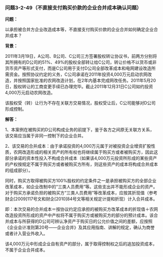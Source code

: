 ### 问题3-2-49（不直接支付购买价款的企业合并成本确认问题）

**问题：**

以承担被合并方企业改造成本等，不直接支付购买价款的企业合并如何确定企业合并成本？

**背景：**

2011年3月19日，A公司、B公司、C公司三方签署股权转让协议书，前两方分别将其所拥有的D公司的51%、49%的股权全部转让给C公司，转让价格不以货币或非货币资产等形式支付，而是C公司用于支付D公司全部改革成本和电网建设改造所需资金。按照协议约定的义务，C公司承诺在2011年投资4,000万元启动农网改造，并按照国家批准的农网改造计划，在2年内基本完成网改任务。2011年5月20日，股权转让的工商变更手续已办理完毕。截止2011年12月31日C公司如约投资4,000万元启动农网改造。

该股权受（转）让行为不存在关联方交易情况，股权受让后，C公司能够对D公司形成控制。

**解答：**

1、本案例在被购买的D公司构成业务的前提下，鉴于各方之间原无关联方关系，该交易应当属于非同一控制下的企业合并。

2、该交易的合并成本：由于承诺投资的4,000万元属于对被投资企业增资扩股性质，农网改造形成的相关资产的所有权也将继续属于购买方或者被购买方，因此这部分承诺的资本性投入不构成合并成本（如果该4,000万元投资所形成的某些资产的产权按规定不属于购买方或者被购买方所有，则这些资产的成本将构成合并成本的组成部分）。

同时，购买方取得被购买方100%股权的约定条件之一是承担被购买方的全部企业改革成本，如企业改制中的“三类人员费用”等。这些支出并不能形成企业的资产。对于购买方承诺负担的被购买方“三类人员费用”等改革成本，应按其折现值（参考财企[2009]117号文和财企[2010]84号文等相关规定计提和折现）计入合并成本。

即：本次交易的合并成本＝按协议约定应承担的被购买方改革成本的折现值＋农网改造投资所形成的资产中产权将不属于购买方或被购买方的部分的预计成本。该合并成本与所获得的D公司可辨认净资产于购买日的公允价值之间的差额，应按照《企业会计准则第20号——企业合并》及其应用指南、讲解的规定，确认为商誉或者计入营业外收入。

该4,000万元中形成企业自有资产的部分，属于取得控制权之后的追加投资成本，不属于企业合并成本。